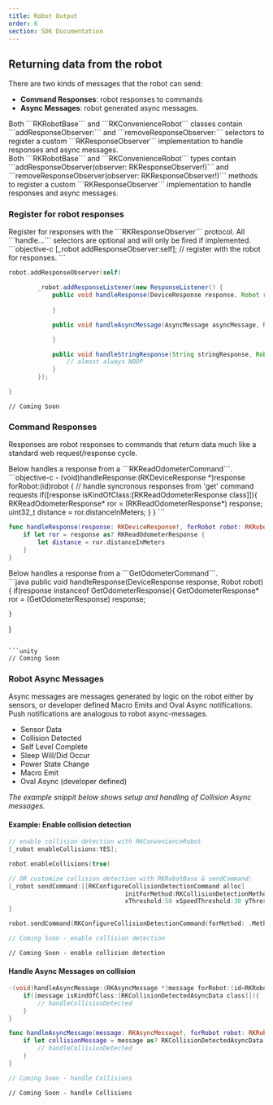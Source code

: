 ```yaml
---
title: Robot Output
order: 6
section: SDK Documentation
---
```

## Returning data from the robot
There are two kinds of messages that the robot can send:
- **Command Responses**: robot responses to commands
- **Async Messages**: robot generated async messages.

<div class="objective-c language-only">
Both ```RKRobotBase``` and ```RKConvenienceRobot``` classes contain ```addResponseObserver:``` and ```removeResponseObserver:``` selectors to register a custom ```RKResponseObserver``` implementation to handle responses and async messages.
</div>

<div class="swift language-only">
Both ```RKRobotBase``` and ```RKConvenienceRobot``` types contain ```addResponseObserver(observer: RKResponseObserver!)``` and ```removeResponseObserver(observer: RKResponseObserver!)``` methods to register a custom ```RKResponseObserver``` implementation to handle responses and async messages.
</div>

### Register for robot responses
<div class = "swift objective-c language-only">
Register for responses with the ```RKResponseObserver``` protocol.  
All ```handle...``` selectors are optional and will only be fired if implemented.
</div>
```objective-c
[_robot addResponseObserver:self]; // register with the robot for responses.
```


```swift
robot.addResponseObserver(self)
```

```java
        _robot.addResponseListener(new ResponseListener() {
            public void handleResponse(DeviceResponse response, Robot robot) {
                
            }

            public void handleAsyncMessage(AsyncMessage asyncMessage, Robot robot) {

            }

            public void handleStringResponse(String stringResponse, Robot robot) {
            	// almost always NOOP
            }
        });

}
```

```unity
// Coming Soon
```

### Command Responses
Responses are robot responses to commands that return data much like a standard web request/response cycle.  

<div class="swift sobjective-c language-only">
Below handles a response from a ```RKReadOdometerCommand```.
</div>
```objective-c
- (void)handleResponse:(RKDeviceResponse *)response forRobot:(id<RKRobotBase>)robot {
	// handle syncronous responses from 'get' command requests
	if([response isKindOfClass:[RKReadOdometerResponse class]]){
		RKReadOdometerResponse* ror = (RKReadOdometerResponse*) response;
		uint32_t distance = ror.distanceInMeters;
	}
}
```

```swift
func handleResponse(response: RKDeviceResponse!, forRobot robot: RKRobotBase!) {
    if let ror = response as? RKReadOdometerResponse {
        let distance = ror.distanceInMeters
    }
}

```

<div class="java language-only">
Below handles a response from a ```GetOdometerCommand```.
</div>
```java
public void handleResponse(DeviceResponse response, Robot robot) {
	if(response instanceof GetOdometerResponse){
		GetOdometerResponse* ror = (GetOdometerResponse) response;

	}
}

```

```unity
// Coming Soon

```

### Robot Async Messages
Async messages are messages generated by logic on the robot either by sensors, or developer defined Macro Emits and Oval Async notifications.  Push notifications are analogous to robot async-messages.
- Sensor Data
- Collision Detected
- Self Level Complete
- Sleep Will/Did Occur
- Power State Change
- Macro Emit
- Oval Async (developer defined)

*The example snippit below shows setup and handling of Collision Async messages.*

#### Example: Enable collision detection

```objective-c
// enable collision detection with RKConvenienceRobot
[_robot enableCollisions:YES];
```

```swift
robot.enableCollisions(true)
```

```objective-c
// OR customize collision detection with RKRobotBase & sendCommand:
[_robot sendCommand:[[RKConfigureCollisionDetectionCommand alloc]
								initForMethod:RKCollisionDetectionMethod3
								xThreshold:50 xSpeedThreshold:30 yThreshold:200 ySpeedThreshold:0 postTimeDeadZone:.2]];
}
```

```swift
robot.sendCommand(RKConfigureCollisionDetectionCommand(forMethod: .Method3, xThreshold: 50, xSpeedThreshold: 30, yThreshold: 200, ySpeedThreshold: 0, postTimeDeadZone: 0.2))
```

```java
// Coming Soon - enable collision detection
```

```unity
// Coming Soon - enable collision detection
```

#### Handle Async Messages on collision
```objective-c
-(void)handleAsyncMessage:(RKAsyncMessage *)message forRobot:(id<RKRobotBase>)robot {
	if([message isKindOfClass:[RKCollisionDetectedAsyncData class]]){
		// handleCollisionDetected
	}
}
```

```swift
func handleAsyncMessage(message: RKAsyncMessage!, forRobot robot: RKRobotBase!) {
    if let collisionMessage = message as? RKCollisionDetectedAsyncData {
        // handleCollisionDetected
    }
}
```

```java
// Coming Soon - handle Collisions
```

```unity
// Coming Soon - handle Collisions
```
